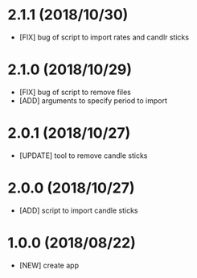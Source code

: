# 2.1.1 (2018/10/30)
- [FIX] bug of script to import rates and candlr sticks

# 2.1.0 (2018/10/29)
- [FIX] bug of script to remove files
- [ADD] arguments to specify period to import

# 2.0.1 (2018/10/27)
- [UPDATE] tool to remove candle sticks

# 2.0.0 (2018/10/27)
- [ADD] script to import candle sticks

# 1.0.0 (2018/08/22)
- [NEW] create app
